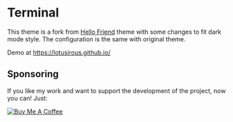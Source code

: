 # Terminal

This theme is a fork from [Hello Friend](https://github.com/panr/hugo-theme-hello-friend) theme with some changes to fit dark mode style. The configuration is the same with original theme.

Demo at https://lotusirous.github.io/


## Sponsoring

If you like my work and want to support the development of the project, now you can! Just:

<a href="https://www.buymeacoffee.com/A7yL4znwN" target="_blank"><img src="https://res.cloudinary.com/panr/image/upload/v1579374705/buymeacoffee_y6yvov.svg" alt="Buy Me A Coffee" ></a>

